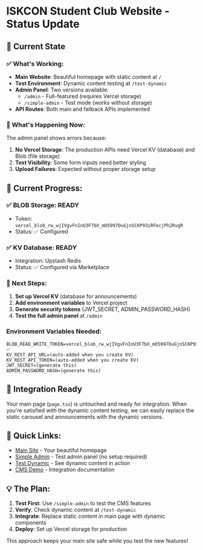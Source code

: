 # ISKCON Student Club Website - Status Update

## 🎯 Current State

### ✅ What's Working:
- **Main Website**: Beautiful homepage with static content at `/`
- **Test Environment**: Dynamic content testing at `/test-dynamic`
- **Admin Panel**: Two versions available:
  - `/admin` - Full-featured (requires Vercel storage)
  - `/simple-admin` - Test mode (works without storage)
- **API Routes**: Both main and fallback APIs implemented

### 🔧 What's Happening Now:

The admin panel shows errors because:
1. **No Vercel Storage**: The production APIs need Vercel KV (database) and Blob (file storage)
2. **Text Visibility**: Some form inputs need better styling
3. **Upload Failures**: Expected without proper storage setup

## 🚀 Current Progress:

### ✅ BLOB Storage: READY
- Token: `vercel_blob_rw_wjIVgvFnInU3F7bX_mO5997OuGjnSCKP93iRFecjPh2RvgR`
- Status: ✅ Configured

### ✅ KV Database: READY
- Integration: Upstash Redis
- Status: ✅ Configured via Marketplace

### 🔄 Next Steps:
1. **Set up Vercel KV** (database for announcements)
2. **Add environment variables** to Vercel project
3. **Generate security tokens** (JWT_SECRET, ADMIN_PASSWORD_HASH)
4. **Test the full admin panel** at `/admin`

### Environment Variables Needed:
```
BLOB_READ_WRITE_TOKEN=vercel_blob_rw_wjIVgvFnInU3F7bX_mO5997OuGjnSCKP93iRFecjPh2RvgR ✅
KV_REST_API_URL=(auto-added when you create KV)
KV_REST_API_TOKEN=(auto-added when you create KV)
JWT_SECRET=(generate this)
ADMIN_PASSWORD_HASH=(generate this)
```

## 🎨 Integration Ready

Your main page (`page.tsx`) is untouched and ready for integration. When you're satisfied with the dynamic content testing, we can easily replace the static carousel and announcements with the dynamic versions.

## 🔗 Quick Links:
- [Main Site](/) - Your beautiful homepage
- [Simple Admin](/simple-admin) - Test admin panel (no setup required)
- [Test Dynamic](/test-dynamic) - See dynamic content in action
- [CMS Demo](/cms-demo) - Integration documentation

## 💡 The Plan:

1. **Test First**: Use `/simple-admin` to test the CMS features
2. **Verify**: Check dynamic content at `/test-dynamic` 
3. **Integrate**: Replace static content in main page with dynamic components
4. **Deploy**: Set up Vercel storage for production

This approach keeps your main site safe while you test the new features!
